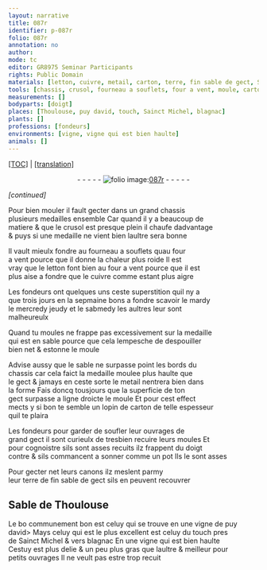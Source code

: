```yaml
---
layout: narrative
title: 087r
identifier: p-087r
folio: 087r
annotation: no
author:
mode: tc
editor: GR8975 Seminar Participants
rights: Public Domain
materials: [letton, cuivre, metail, carton, terre, fin sable de gect, Sable de Thoulouse, celuy qui se trouve en une vigne de puy david>, celuy du touch pres de Sainct Michel & vers blagnac En une vigne qui est bien haulte]
tools: [chassis, crusol, fourneau a souflets, four a vent, moule, carton, doigt]
measurements: []
bodyparts: [doigt]
places: [Thoulouse, puy david, touch, Sainct Michel, blagnac]
plants: []
professions: [fondeurs]
environments: [vigne, vigne qui est bien haulte]
animals: []
---
```


<p><a href="{{ site.baseurl }}/diplomatic/">[TOC]</a> | <a href="{{ site.baseurl }}/texts/p-087r_tl/" target="_blank">[translation]</a></p><div class="folio" align="center">- - - - - <a href="http://gallica.bnf.fr/ark:/12148/btv1b10500001g/f179.image" target="_blank"><img src="https://cu-mkp.github.io/2017-workshop-edition/assets/photo-icon.png" alt="folio image: " style="display:inline-block; margin-bottom:-3px;"/>087r</a> - - - - - </div>  
 
*[continued]*
  
Pour bien mouler il fault gecter dans un grand <span class="tl">chassis</span><br/> plusieurs medailles ensemble Car quand il y a beaucoup de<br/> matiere & que le <span class="tl">crusol</span> est presque plein il chaufe dadvantage<br/> & puys si une medaille ne vient bien laultre sera bonne
 
Il vault mieulx fondre au <span class="tl">fourneau a souflets</span> quau <span class="tl">four<br/> a vent</span> pource que il donne la chaleur plus roide Il est<br/> vray que le <span class="m">letton</span> font bien au <span class="tl">four a vent</span> pource que il est<br/> plus aise a fondre que le <span class="m">cuivre</span> co<span class="exp">mm</span>e estant plus aigre
 
Les <span class="pro">fondeurs</span> ont quelques uns ceste superstition quil ny a<br/> que <span class="tmp">trois jours en la sepmaine</span> bons a fondre scavoir le <span class="tmp">mardy</span><br/> le <span class="del"><span class="tmp">mercredy</span></span> <span class="tmp">jeudy</span> et le <span class="tmp">sabmedy</span> les aultres leur sont<br/> malheureulx
 
Quand tu moules ne frappe pas excessivem<span class="exp">ent</span> sur la medaille<br/> qui est en sable pource que cela lempesche de despouiller<br/> bien net & estonne le <span class="tl">moule</span>
 
Advise aussy que le sable ne surpasse point les bords du<br/> <span class="tl">chassis</span> car cela faict la medaille moulee plus haulte que<br/> le gect & jamays en ceste sorte le <span class="m">metail</span> nentrera bien dans<br/> la forme Fais doncq tousjours que la superficie de ton<br/> gect <span class="add">sur</span>passe a ligne droicte le <span class="tl">moule</span> Et pour cest effect<br/> mects y si bon te semble un lopin de <span class="tl"><span class="m">carton</span></span> de telle espesseur<br/> quil te plaira
 
Les <span class="pro">fondeurs</span> pour garder de soufler leur ouvrages de<br/> grand gect il sont curieulx de tresbien recuire leurs moules Et<br/> pour cognoistre sils sont asses recuits ilz frappent du <span class="tl"><span class="bp">doigt</span></span><br/> contre & sils commancent a <span class="sn">sonner</span> co<span class="exp">mm</span>e un pot Ils le sont asses 
 
Pour gecter net leurs canons ilz meslent parmy<br/> leur <span class="m">terre</span> de <span class="m">fin sable de gect</span> sils en peuvent recouvrer
 
 
  

## <span class="m">Sable de <span class="pl">Th<span class="exp">ou</span>l<span class="exp">ous</span>e</span></span>

 
Le <span class="del">bo</span> communem<span class="exp">ent</span> bon est <span class="m">celuy qui se trouve en une <span class="env">vigne</span> de <span class="pl">puy<br/> david</span>></span> Mays celuy qui est le plus excellent est <span class="m">celuy du <span class="pl">touch</span> pres<br/> de <span class="pl">S<span class="exp">ainc</span>t Michel</span> & vers <span class="pl">blagnac</span> En une <span class="env">vigne qui est bien haulte</span></span><br/> Cestuy est plus delie & un peu plus gras que laultre & meilleur pour<br/> petits ouvrages Il ne veult pas estre trop recuit
 
